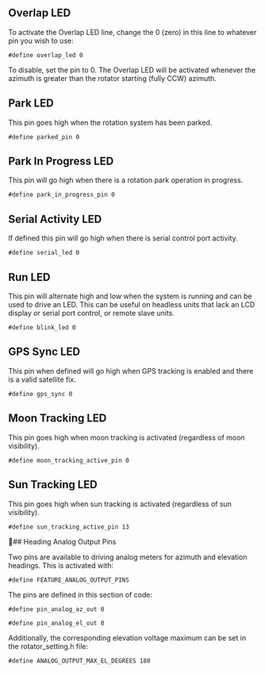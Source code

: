 ## Overlap LED

To activate the Overlap LED line, change the 0 (zero) in this line to whatever pin you wish to use:

`#define overlap_led 0`

To disable, set the pin to 0.  The Overlap LED will be activated whenever the azimuth is greater than the rotator 
starting (fully CCW) azimuth.

## Park LED

This pin goes high when the rotation system has been parked.

`#define parked_pin 0  `

## Park In Progress LED

This pin will go high when there is a rotation park operation in progress.

`#define park_in_progress_pin 0 `

## Serial Activity LED

If defined this pin will go high when there is serial control port activity.

`#define serial_led 0 `

## Run LED

This pin will alternate high and low when the system is running and can be used to drive an LED.  This can be useful on headless units that lack an LCD display or serial port control, or remote slave units.

`#define blink_led 0`

## GPS Sync LED

This pin when defined will go high when GPS tracking is enabled and there is a valid satellite fix. 

`#define gps_sync 0`

## Moon Tracking LED

This pin goes high when moon tracking is activated (regardless of moon visibility).

`#define moon_tracking_active_pin 0 `

## Sun Tracking LED

This pin goes high when sun tracking is activated (regardless of sun visibility).

`#define sun_tracking_active_pin 13 `

## Heading Analog Output Pins

Two pins are available to driving analog meters for azimuth and elevation headings.  This is activated with:

`#define FEATURE_ANALOG_OUTPUT_PINS`

The pins are defined in this section of code:

`#define pin_analog_az_out 0`

`#define pin_analog_el_out 0`

Additionally, the corresponding elevation voltage maximum can be set in the rotator_setting.h file:

`#define ANALOG_OUTPUT_MAX_EL_DEGREES 180`
